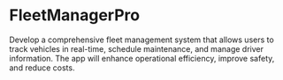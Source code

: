 # FleetManagerPro
Develop a comprehensive fleet management system that allows users to track vehicles in real-time, schedule maintenance, and manage driver information. The app will enhance operational efficiency, improve safety, and reduce costs.
